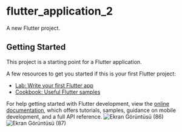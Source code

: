 # flutter_application_2

A new Flutter project.

## Getting Started

This project is a starting point for a Flutter application.

A few resources to get you started if this is your first Flutter project:

- [Lab: Write your first Flutter app](https://docs.flutter.dev/get-started/codelab)
- [Cookbook: Useful Flutter samples](https://docs.flutter.dev/cookbook)

For help getting started with Flutter development, view the
[online documentation](https://docs.flutter.dev/), which offers tutorials,
samples, guidance on mobile development, and a full API reference.
![Ekran Görüntüsü (86)](https://user-images.githubusercontent.com/115631444/213559562-48a88a30-8594-4dbc-b696-22fc988af38a.png)
![Ekran Görüntüsü (87)](https://user-images.githubusercontent.com/115631444/213559585-6c3f7281-fd13-4da4-a441-ad83f5f7e2ea.png)
